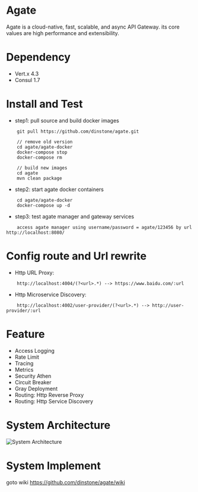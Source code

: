 # Agate
Agate is a cloud-native, fast, scalable, and async API Gateway. its core values are high performance and extensibility.

# Dependency
- Vert.x 4.3
- Consul 1.7

# Install and Test
- step1: pull source and build docker images

```
	git pull https://github.com/dinstone/agate.git
	
	// remove old version
	cd agate/agate-docker
	docker-compose stop
	docker-compose rm
	
	// build new images
	cd agate
	mvn clean package
```

- step2: start agate docker containers

```
	cd agate/agate-docker
	docker-compose up -d	
```

- step3: test agate manager and gateway services

```
	access agate manager using username/password = agate/123456 by url http://localhost:8080/	
```

# Config route and Url rewrite
- Http URL Proxy:

```
	http://localhost:4004/(?<url>.*) --> https://www.baidu.com/:url
```
- Http Microservice Discovery: 

```
	http://localhost:4002/user-provider/(?<url>.*) --> http://user-provider/:url
```

# Feature
- Access Logging
- Rate Limit
- Tracing
- Metrics
- Security Athen
- Circuit Breaker
- Gray Deployment
- Routing: Http Reverse Proxy
- Routing: Http Service Discovery

# System Architecture
![System Architecture](https://github.com/dinstone/agate/wiki/imgs/arch00.png)

# System Implement
goto wiki https://github.com/dinstone/agate/wiki

